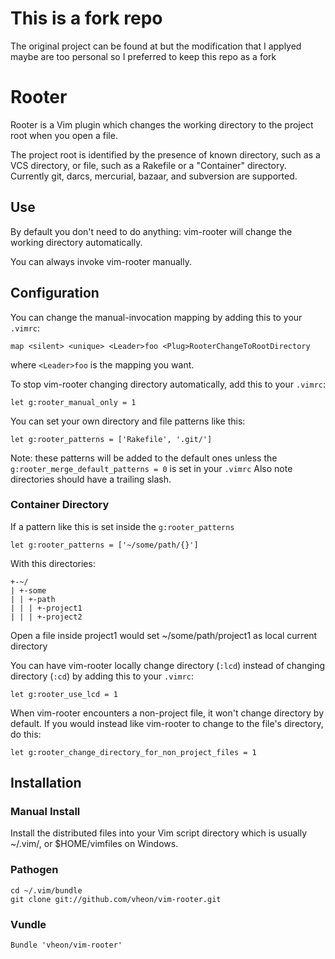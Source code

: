 # This is a fork repo
The original project can be found at [](github.com/airblade/vim-rooter) but the
modification that I applyed maybe are too personal so I preferred to keep this
repo as a fork

# Rooter

Rooter is a Vim plugin which changes the working directory to the project root
when you open a file.

The project root is identified by the presence of known directory, such as a VCS
directory, or file, such as a Rakefile or a "Container" directory.  Currently
git, darcs, mercurial, bazaar, and subversion are supported.


## Use

By default you don't need to do anything: vim-rooter will change the working
directory automatically.

You can always invoke vim-rooter manually.


## Configuration

You can change the manual-invocation mapping by adding this to your `.vimrc`:

    map <silent> <unique> <Leader>foo <Plug>RooterChangeToRootDirectory

where `<Leader>foo` is the mapping you want.

To stop vim-rooter changing directory automatically, add this to your `.vimrc`:

    let g:rooter_manual_only = 1

You can set your own directory and file patterns like this:

    let g:rooter_patterns = ['Rakefile', '.git/']

Note: these patterns will be added to the default ones unless the
`g:rooter_merge_default_patterns = 0` is set in your `.vimrc` Also note
directories should have a trailing slash.

### Container Directory

If a pattern like this is set inside the `g:rooter_patterns`

    let g:rooter_patterns = ['~/some/path/{}']

With this directories:

```
+-~/
| +-some
| | +-path
| | | +-project1
| | | +-project2
```

Open a file inside project1 would set ~/some/path/project1 as local current
directory

You can have vim-rooter locally change directory (`:lcd`) instead of
changing directory (`:cd`) by adding this to your `.vimrc`:

    let g:rooter_use_lcd = 1

When vim-rooter encounters a non-project file, it won't change directory by default.
If you would instead like vim-rooter to change to the file's directory, do this:

    let g:rooter_change_directory_for_non_project_files = 1


## Installation

### Manual Install
Install the distributed files into your Vim script directory which is usually
~/.vim/, or $HOME/vimfiles on Windows.

### Pathogen
```
cd ~/.vim/bundle
git clone git://github.com/vheon/vim-rooter.git
```

### Vundle
```
Bundle 'vheon/vim-rooter'
```


